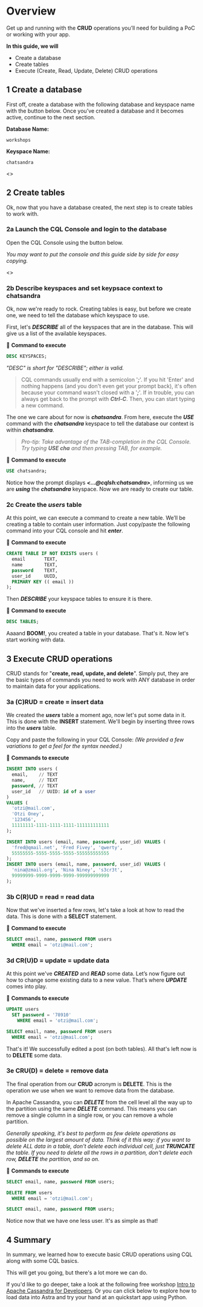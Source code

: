 # Overview
Get up and running with the **CRUD** operations you’ll need for building a PoC or working with your app.

**In this guide, we will**
- Create a database
- Create tables
- Execute (Create, Read, Update, Delete) CRUD operations

## 1 Create a database
First off, create a database with the following database and keyspace name with the button below. Once you’ve created a database and it becomes active, continue to the next section.

**Database Name:** 
```shell 
workshops
```

**Keyspace Name:** 
```shell 
chatsandra
```

<<createDatabase>>

## 2 Create tables
Ok, now that you have a database created, the next step is to create tables to work with. 

### 2a Launch the CQL Console and login to the database
Open the CQL Console using the button below. 

_You may want to put the console and this guide side by side for easy copying._

<<launchCQLConsole>>


### 2b Describe keyspaces and set keypsace context to **chatsandra**
Ok, now we're ready to rock. Creating tables is easy, but before we create one, we need to tell the database which keyspace to use.

First, let's **_DESCRIBE_** all of the keyspaces that are in the database. This will give us a list of the available keyspaces.

📘 **Command to execute**
```sql
DESC KEYSPACES;
```
_"DESC" is short for "DESCRIBE"; either is valid._

> CQL commands usually end with a semicolon '**_;_**'. If you hit 'Enter' and nothing happens (and you don't even get your prompt back), it's often because your command wasn't closed with a '**_;_**'. If in trouble, you can always get back to the prompt with **_Ctrl-C_**. Then, you can start typing a new command.

The one we care about for now is **_chatsandra_**. From here, execute the **_USE_** command with the **_chatsandra_** keyspace to tell the database our context is within **_chatsandra_**.

> _Pro-tip: Take advantage of the TAB-completion in the CQL Console. Try typing **_USE cha_** and then pressing TAB, for example._

📘 **Command to execute**
```sql
USE chatsandra;
```

Notice how the prompt displays **_<...@cqlsh:chatsandra>_**, informing us we are **_using_** the **_chatsandra_** keyspace. Now we are ready to create our table.

### 2c Create the **_users_** table
At this point, we can execute a command to create a new table. We’ll be creating a table to contain user information. Just copy/paste the following command into your CQL console and hit **_enter_**.

📘 **Command to execute**

```sql
CREATE TABLE IF NOT EXISTS users ( 
  email       TEXT,
  name        TEXT,
  password    TEXT,
  user_id     UUID,
  PRIMARY KEY (( email ))
);
```

Then **_DESCRIBE_** your keyspace tables to ensure it is there.

📘 **Command to execute**
```sql
DESC TABLES;
```

Aaaand **BOOM!**, you created a table in your database. That's it.
Now let's start working with data.

## 3 Execute CRUD operations
CRUD stands for "**create, read, update, and delete**". Simply put, they are the basic types of commands you need to work with ANY database in order to maintain data for your applications.

### 3a **(C)RUD** = create = insert data
We created the **_users_** table a moment ago, now let's put some data in it. This is done with the **INSERT** statement. We'll begin by inserting three rows into the **_users_** table.

Copy and paste the following in your CQL Console:
_(We provided a few variations to get a feel for the syntax needed.)_

📘 **Commands to execute**

```sql
INSERT INTO users (
  email,    // TEXT
  name,     // TEXT
  password, // TEXT
  user_id   // UUID: id of a user
)
VALUES (
  'otzi@mail.com',
  'Otzi Oney',
  '123456',
  11111111-1111-1111-1111-111111111111
);

INSERT INTO users (email, name, password, user_id) VALUES (
  'fred@qmail.net', 'Fred Fivey', 'qwerty',
  55555555-5555-5555-5555-555555555555
);
INSERT INTO users (email, name, password, user_id) VALUES (
  'nina@zmail.org', 'Nina Niney', 's3cr3t',
  99999999-9999-9999-9999-999999999999
);
```

### 3b **C(R)UD** = read = read data
Now that we've inserted a few rows, let's take a look at how to read the data. This is done with a **SELECT** statement.

📘 **Command to execute**

```sql
SELECT email, name, password FROM users 
  WHERE email = 'otzi@mail.com';
```

### 3d **CR(U)D** = update = update data
At this point we've **_CREATED_** and **_READ_** some data. Let’s now figure out how to change some existing data to a new value. That’s where **_UPDATE_** comes into play.

📘 **Commands to execute**

```sql
UPDATE users 
  SET password = '78910' 
    WHERE email = 'otzi@mail.com';

SELECT email, name, password FROM users 
  WHERE email = 'otzi@mail.com';
```

That's it! We successfully edited a post (on both tables).
All that's left now is to **DELETE** some data.

### 3e **CRU(D)** = delete = remove data

The final operation from our **CRUD** acronym is **DELETE**. This is the operation we use when we want to remove data from the database.

In Apache Cassandra, you can **_DELETE_** from the cell level all the way up to the partition using the same **_DELETE_** command. This means you can remove a single column in a single row, or you can remove a whole partition. 

_Generally speaking, it's best to perform as few delete operations as possible on the largest amount of data. Think of it this way: if you want to delete ALL data in a table, don't delete each individual cell, just **TRUNCATE** the table. If you need to delete all the rows in a partition, don't delete each row, **DELETE** the partition, and so on._

📘 **Commands to execute**

```sql
SELECT email, name, password FROM users;

DELETE FROM users
  WHERE email = 'otzi@mail.com';

SELECT email, name, password FROM users;
```

Notice now that we have one less user. It's as simple as that!

## 4 Summary 
In summary, we learned how to execute basic CRUD operations using CQL along with some CQL basics. 

This will get you going, but there's a lot more we can do.

If you'd like to go deeper, take a look at the following free workshop [Intro to Apache Cassandra for Developers](https://github.com/datastaxdevs/workshop-intro-to-cassandra). Or you can click below to explore how to load data into Astra and try your hand at an quickstart app using Python.

